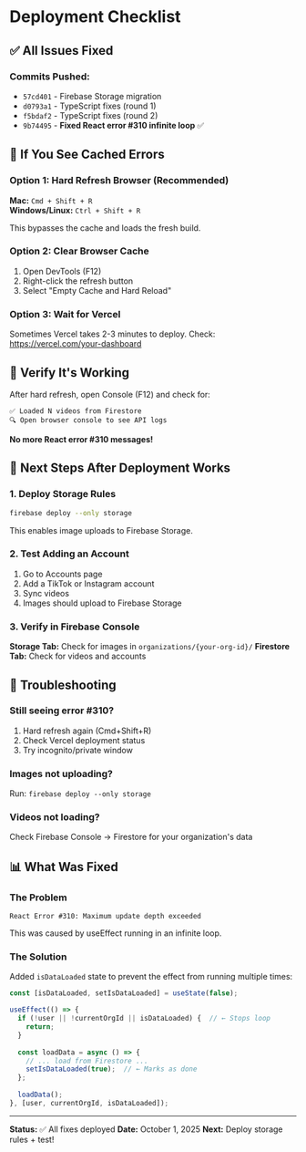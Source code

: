 # Deployment Checklist

## ✅ All Issues Fixed

### Commits Pushed:
- `57cd401` - Firebase Storage migration
- `d0793a1` - TypeScript fixes (round 1)  
- `f5bdaf2` - TypeScript fixes (round 2)
- `9b74495` - **Fixed React error #310 infinite loop** ✅

## 🔄 If You See Cached Errors

### Option 1: Hard Refresh Browser (Recommended)
**Mac:** `Cmd + Shift + R`  
**Windows/Linux:** `Ctrl + Shift + R`

This bypasses the cache and loads the fresh build.

### Option 2: Clear Browser Cache
1. Open DevTools (F12)
2. Right-click the refresh button
3. Select "Empty Cache and Hard Reload"

### Option 3: Wait for Vercel
Sometimes Vercel takes 2-3 minutes to deploy. Check:
https://vercel.com/your-dashboard

## 🧪 Verify It's Working

After hard refresh, open Console (F12) and check for:
```
✅ Loaded N videos from Firestore
🔍 Open browser console to see API logs
```

**No more React error #310 messages!**

## 📝 Next Steps After Deployment Works

### 1. Deploy Storage Rules
```bash
firebase deploy --only storage
```

This enables image uploads to Firebase Storage.

### 2. Test Adding an Account
1. Go to Accounts page
2. Add a TikTok or Instagram account
3. Sync videos
4. Images should upload to Firebase Storage

### 3. Verify in Firebase Console
**Storage Tab:** Check for images in `organizations/{your-org-id}/`
**Firestore Tab:** Check for videos and accounts

## 🐛 Troubleshooting

### Still seeing error #310?
1. Hard refresh again (Cmd+Shift+R)
2. Check Vercel deployment status
3. Try incognito/private window

### Images not uploading?
Run: `firebase deploy --only storage`

### Videos not loading?
Check Firebase Console → Firestore for your organization's data

## 📊 What Was Fixed

### The Problem
```
React Error #310: Maximum update depth exceeded
```
This was caused by useEffect running in an infinite loop.

### The Solution
Added `isDataLoaded` state to prevent the effect from running multiple times:

```typescript
const [isDataLoaded, setIsDataLoaded] = useState(false);

useEffect(() => {
  if (!user || !currentOrgId || isDataLoaded) {  // ← Stops loop
    return;
  }
  
  const loadData = async () => {
    // ... load from Firestore ...
    setIsDataLoaded(true);  // ← Marks as done
  };
  
  loadData();
}, [user, currentOrgId, isDataLoaded]);
```

---
**Status:** ✅ All fixes deployed
**Date:** October 1, 2025
**Next:** Deploy storage rules + test!

